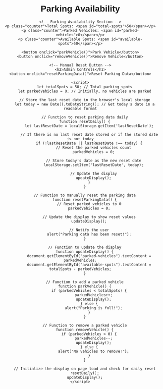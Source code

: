 <!DOCTYPE html>
<html lang="en">
<head>
    <meta charset="UTF-8">
    <meta name="viewport" content="width=device-width, initial-scale=1.0">
    <title>Parking Availability</title>
    <style>
        body {
            font-family: Arial, sans-serif;
            text-align: center;
            margin-top: 50px;
        }
        .counter {
            font-size: 24px;
            margin: 20px 0;
        }
        button {
            padding: 10px 20px;
            font-size: 18px;
            margin: 10px;
        }
    </style>
</head>
<body>
    <h1>Parking Availability</h1>

    <!-- Parking Availability Section -->
    <p class="counter">Total Spots: <span id="total-spots">50</span></p>
    <p class="counter">Parked Vehicles: <span id="parked-vehicles">0</span></p>
    <p class="counter">Available Spots: <span id="available-spots">50</span></p>

    <button onclick="parkVehicle()">Park Vehicle</button>
    <button onclick="removeVehicle()">Remove Vehicle</button>

    <!-- Manual Reset Button -->
    <h2>Admin Controls</h2>
    <button onclick="resetParkingData()">Reset Parking Data</button>

    <script>
        let totalSpots = 50; // Total parking spots
        let parkedVehicles = 0; // Initially, no vehicles are parked

        // Store the last reset date in the browser's local storage
        let today = new Date().toDateString(); // Get today's date in a readable format

        // Function to reset parking data daily
        function resetDaily() {
            let lastResetDate = localStorage.getItem('lastResetDate');

            // If there is no last reset date stored or if the stored date is not today
            if (!lastResetDate || lastResetDate !== today) {
                // Reset the parked vehicles count
                parkedVehicles = 0;

                // Store today's date as the new reset date
                localStorage.setItem('lastResetDate', today);

                // Update the display
                updateDisplay();
            }
        }

        // Function to manually reset the parking data
        function resetParkingData() {
            // Reset parked vehicles to 0
            parkedVehicles = 0;

            // Update the display to show reset values
            updateDisplay();

            // Notify the user
            alert("Parking data has been reset!");
        }

        // Function to update the display
        function updateDisplay() {
            document.getElementById("parked-vehicles").textContent = parkedVehicles;
            document.getElementById("available-spots").textContent = totalSpots - parkedVehicles;
        }

        // Function to add a parked vehicle
        function parkVehicle() {
            if (parkedVehicles < totalSpots) {
                parkedVehicles++;
                updateDisplay();
            } else {
                alert("Parking is full!");
            }
        }

        // Function to remove a parked vehicle
        function removeVehicle() {
            if (parkedVehicles > 0) {
                parkedVehicles--;
                updateDisplay();
            } else {
                alert("No vehicles to remove!");
            }
        }

        // Initialize the display on page load and check for daily reset
        resetDaily();
        updateDisplay();
    </script>
</body>
</html>

<!---
Parkingmanagement-Qr/Parkingmanagement-Qr is a ✨ special ✨ repository because its `README.md` (this file) appears on your GitHub profile.
You can click the Preview link to take a look at your changes.
--->
